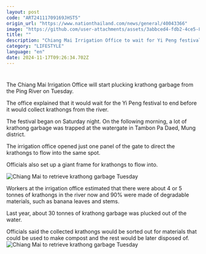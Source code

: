 ```yaml
---
layout: post
code: "ART24111709169JHST5"
origin_url: "https://www.nationthailand.com/news/general/40043366"
image: "https://github.com/user-attachments/assets/3abbced4-fdb2-4ce5-8384-2d902236550a"
title: ""
description: "Chiang Mai Irrigation Office to wait for Yi Peng festival to end before collecting krathongs from Ping River"
category: "LIFESTYLE"
language: "en"
date: 2024-11-17T09:26:34.702Z
---
```


# 









The Chiang Mai Irrigation Office will start plucking krathong garbage from the Ping River on Tuesday.

The office explained that it would wait for the Yi Peng festival to end before it would collect krathongs from the river.

The festival began on Saturday night. On the following morning, a lot of krathong garbage was trapped at the watergate in Tambon Pa Daed, Mung district.

The irrigation office opened just one panel of the gate to direct the krathongs to flow into the same spot.

Officials also set up a giant frame for krathongs to flow into.

  ![Chiang Mai to retrieve krathong garbage Tuesday](https://github.com/user-attachments/assets/68303bf0-0fd0-40f0-9d04-7f6e529ac2fd)

Workers at the irrigation office estimated that there were about 4 or 5 tonnes of krathongs in the river now and 90% were made of degradable materials, such as banana leaves and stems.

Last year, about 30 tonnes of krathong garbage was plucked out of the water.

Officials said the collected krathongs would be sorted out for materials that could be used to make compost and the rest would be later disposed of.  
   ![Chiang Mai to retrieve krathong garbage Tuesday](https://github.com/user-attachments/assets/369e86ae-eacb-43f9-98e5-320edc1a7bbe)